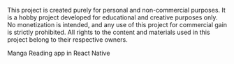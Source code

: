 This project is created purely for personal and non-commercial purposes. It is a hobby project developed for educational and creative purposes only. No monetization is intended, and any use of this project for commercial gain is strictly prohibited. All rights to the content and materials used in this project belong to their respective owners.

Manga Reading app in React Native 
